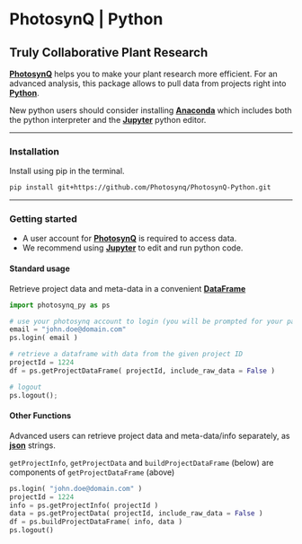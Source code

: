 PhotosynQ | Python
=====================

Truly Collaborative Plant Research
----------------------------------

**[PhotosynQ]** helps you to make your plant research more efficient. For an advanced analysis, this package allows to pull data from projects right into **[Python]**.

New python users should consider installing **[Anaconda]** which includes both the python interpreter and the **[Jupyter]**  python editor.

***

### Installation
Install using pip in the terminal.

```bash
pip install git+https://github.com/Photosynq/PhotosynQ-Python.git
```

***

### Getting started
* A user account for **[PhotosynQ]** is required to access data. 
* We recommend using **[Jupyter]** to edit and run python code.

#### Standard usage
Retrieve project data and meta-data in a convenient **[DataFrame]**
```py
import photosynq_py as ps

# use your photosynq account to login (you will be prompted for your password)
email = "john.doe@domain.com"
ps.login( email )

# retrieve a dataframe with data from the given project ID
projectId = 1224
df = ps.getProjectDataFrame( projectId, include_raw_data = False )

# logout
ps.logout();
```

#### Other Functions

Advanced users can retrieve project data and meta-data/info separately, as **[json]** strings.

`getProjectInfo`, `getProjectData` and `buildProjectDataFrame` (below) are components of `getProjectDataFrame` (above)
```py
ps.login( "john.doe@domain.com" )
projectId = 1224
info = ps.getProjectInfo( projectId )
data = ps.getProjectData( projectId, include_raw_data = False )
df = ps.buildProjectDataFrame( info, data )
ps.logout()
```
[DataFrame]: http://pandas.pydata.org/pandas-docs/stable/generated/pandas.DataFrame.html "DataFrame"

[PhotosynQ]: https://photosynq.org "PhotosynQ"

[Python]: https://www.python.org/ "Python"

[Jupyter]: http://jupyter.org/ "Jupyter"

[Anaconda]: https://www.continuum.io/downloads "Anaconda"

[DataFrame]: http://pandas.pydata.org/pandas-docs/stable/generated/pandas.DataFrame.html "DataFrame"

[PhotosynQ R package]: https://github.com/Photosynq/PhotosynQ-R "PhotosynQ R package"

[json]: http://www.json.org/ "json"